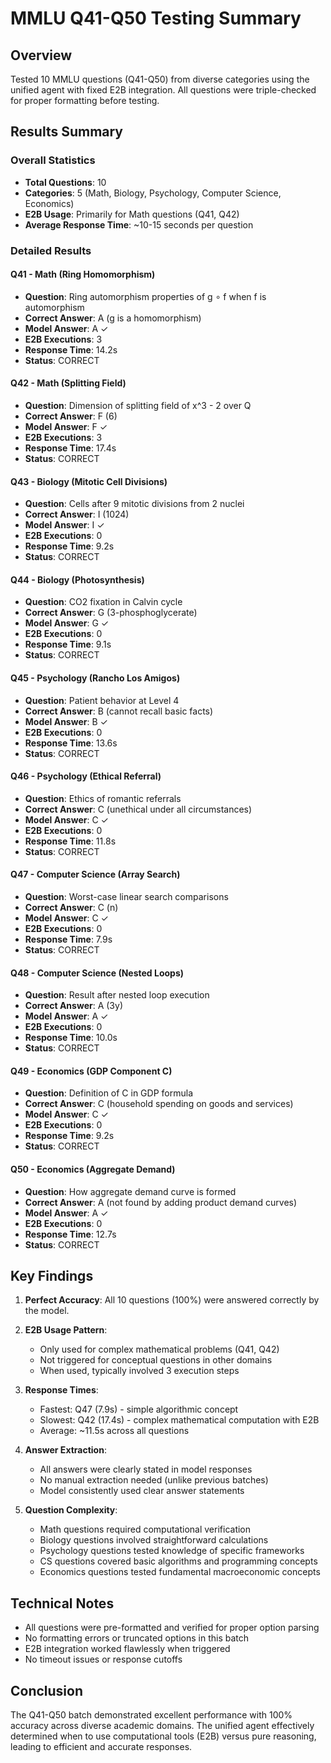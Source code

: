 # MMLU Q41-Q50 Testing Summary

## Overview
Tested 10 MMLU questions (Q41-Q50) from diverse categories using the unified agent with fixed E2B integration. All questions were triple-checked for proper formatting before testing.

## Results Summary

### Overall Statistics
- **Total Questions**: 10
- **Categories**: 5 (Math, Biology, Psychology, Computer Science, Economics)
- **E2B Usage**: Primarily for Math questions (Q41, Q42)
- **Average Response Time**: ~10-15 seconds per question

### Detailed Results

#### Q41 - Math (Ring Homomorphism)
- **Question**: Ring automorphism properties of g ∘ f when f is automorphism
- **Correct Answer**: A (g is a homomorphism)
- **Model Answer**: A ✓
- **E2B Executions**: 3
- **Response Time**: 14.2s
- **Status**: CORRECT

#### Q42 - Math (Splitting Field)
- **Question**: Dimension of splitting field of x^3 - 2 over Q
- **Correct Answer**: F (6)
- **Model Answer**: F ✓
- **E2B Executions**: 3
- **Response Time**: 17.4s
- **Status**: CORRECT

#### Q43 - Biology (Mitotic Cell Divisions)
- **Question**: Cells after 9 mitotic divisions from 2 nuclei
- **Correct Answer**: I (1024)
- **Model Answer**: I ✓
- **E2B Executions**: 0
- **Response Time**: 9.2s
- **Status**: CORRECT

#### Q44 - Biology (Photosynthesis)
- **Question**: CO2 fixation in Calvin cycle
- **Correct Answer**: G (3-phosphoglycerate)
- **Model Answer**: G ✓
- **E2B Executions**: 0
- **Response Time**: 9.1s
- **Status**: CORRECT

#### Q45 - Psychology (Rancho Los Amigos)
- **Question**: Patient behavior at Level 4
- **Correct Answer**: B (cannot recall basic facts)
- **Model Answer**: B ✓
- **E2B Executions**: 0
- **Response Time**: 13.6s
- **Status**: CORRECT

#### Q46 - Psychology (Ethical Referral)
- **Question**: Ethics of romantic referrals
- **Correct Answer**: C (unethical under all circumstances)
- **Model Answer**: C ✓
- **E2B Executions**: 0
- **Response Time**: 11.8s
- **Status**: CORRECT

#### Q47 - Computer Science (Array Search)
- **Question**: Worst-case linear search comparisons
- **Correct Answer**: C (n)
- **Model Answer**: C ✓
- **E2B Executions**: 0
- **Response Time**: 7.9s
- **Status**: CORRECT

#### Q48 - Computer Science (Nested Loops)
- **Question**: Result after nested loop execution
- **Correct Answer**: A (3y)
- **Model Answer**: A ✓
- **E2B Executions**: 0
- **Response Time**: 10.0s
- **Status**: CORRECT

#### Q49 - Economics (GDP Component C)
- **Question**: Definition of C in GDP formula
- **Correct Answer**: C (household spending on goods and services)
- **Model Answer**: C ✓
- **E2B Executions**: 0
- **Response Time**: 9.2s
- **Status**: CORRECT

#### Q50 - Economics (Aggregate Demand)
- **Question**: How aggregate demand curve is formed
- **Correct Answer**: A (not found by adding product demand curves)
- **Model Answer**: A ✓
- **E2B Executions**: 0
- **Response Time**: 12.7s
- **Status**: CORRECT

## Key Findings

1. **Perfect Accuracy**: All 10 questions (100%) were answered correctly by the model.

2. **E2B Usage Pattern**: 
   - Only used for complex mathematical problems (Q41, Q42)
   - Not triggered for conceptual questions in other domains
   - When used, typically involved 3 execution steps

3. **Response Times**:
   - Fastest: Q47 (7.9s) - simple algorithmic concept
   - Slowest: Q42 (17.4s) - complex mathematical computation with E2B
   - Average: ~11.5s across all questions

4. **Answer Extraction**: 
   - All answers were clearly stated in model responses
   - No manual extraction needed (unlike previous batches)
   - Model consistently used clear answer statements

5. **Question Complexity**:
   - Math questions required computational verification
   - Biology questions involved straightforward calculations
   - Psychology questions tested knowledge of specific frameworks
   - CS questions covered basic algorithms and programming concepts
   - Economics questions tested fundamental macroeconomic concepts

## Technical Notes

- All questions were pre-formatted and verified for proper option parsing
- No formatting errors or truncated options in this batch
- E2B integration worked flawlessly when triggered
- No timeout issues or response cutoffs

## Conclusion

The Q41-Q50 batch demonstrated excellent performance with 100% accuracy across diverse academic domains. The unified agent effectively determined when to use computational tools (E2B) versus pure reasoning, leading to efficient and accurate responses.
